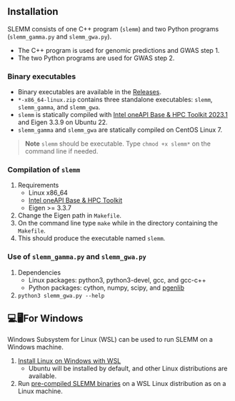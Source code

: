 ## Installation
SLEMM consists of one C++ program (`slemm`) and two Python programs (`slemm_gamma.py` and `slemm_gwa.py`).
- The C++ program is used for genomic predictions and GWAS step 1.
- The two Python programs are used for GWAS step 2.

### Binary executables
- Binary executables are available in the [Releases](https://github.com/jiang18/slemm/releases/latest).
- `*-x86_64-linux.zip` contains three standalone executables: `slemm`, `slemm_gamma`, and `slemm_gwa`.
- `slemm` is statically compiled with [Intel oneAPI Base & HPC Toolkit 2023.1](https://www.intel.com/content/www/us/en/developer/tools/oneapi/toolkits.html) and Eigen 3.3.9 on Ubuntu 22.
- `slemm_gamma` and `slemm_gwa` are statically compiled on CentOS Linux 7.

> **Note**
> `slemm` should be executable. Type `chmod +x slemm*` on the command line if needed.

### Compilation of `slemm`
1. Requirements
    - Linux x86_64
    - [Intel oneAPI Base & HPC Toolkit](https://www.intel.com/content/www/us/en/developer/tools/oneapi/toolkits.html)
    - Eigen >= 3.3.7
2. Change the Eigen path in `Makefile`. 
3. On the command line type `make` while in the directory containing the `Makefile`.
4. This should produce the executable named `slemm`.

### Use of `slemm_gamma.py` and `slemm_gwa.py`
1. Dependencies
    - Linux packages: python3, python3-devel, gcc, and gcc-c++
    - Python packages: cython, numpy, scipy, and [pgenlib](https://github.com/chrchang/plink-ng/tree/master/2.0/Python)
2. `python3 slemm_gwa.py --help`

## :computer::desktop_computer:For Windows
Windows Subsystem for Linux (WSL) can be used to run SLEMM on a Windows machine.
1. [Install Linux on Windows with WSL](https://learn.microsoft.com/en-us/windows/wsl/install)
    - Ubuntu will be installed by default, and other Linux distributions are available. 
2. Run [pre-compiled SLEMM binaries](https://github.com/jiang18/slemm/releases/latest) on a WSL Linux distribution as on a Linux machine.
